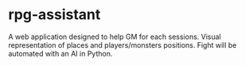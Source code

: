 # rpg-assistant
A web application designed to help GM for each sessions. Visual representation of places and players/monsters positions. Fight will be automated with an AI in Python.
